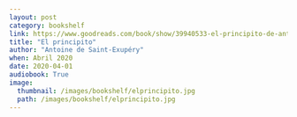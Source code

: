 ```yaml
---
layout: post
category: bookshelf
link: https://www.goodreads.com/book/show/39940533-el-principito-de-antoine-de-saint-exup-ry-una-lectura-filos-fica
title: "El principito"
author: "Antoine de Saint-Exupéry"
when: Abril 2020
date: 2020-04-01
audiobook: True
image:
  thumbnail: /images/bookshelf/elprincipito.jpg
  path: /images/bookshelf/elprincipito.jpg
---
```

